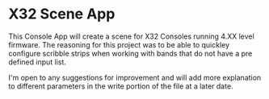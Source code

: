 # X32 Scene App
This Console App will create a scene for X32 Consoles running 4.XX level firmware. The reasoning for this project was to be able to quickley configure scribble strips when working with bands that do not have a pre defined input list.

I'm open to any suggestions for improvement and will add more explanation to different parameters in the write portion of the file at a later date.